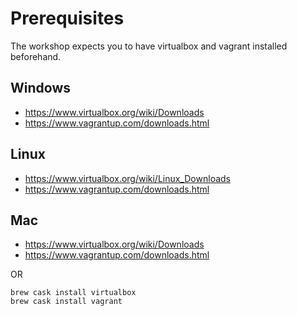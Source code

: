 # Prerequisites

The workshop expects you to have virtualbox and vagrant installed beforehand.

## Windows

* https://www.virtualbox.org/wiki/Downloads
* https://www.vagrantup.com/downloads.html

## Linux

* https://www.virtualbox.org/wiki/Linux_Downloads
* https://www.vagrantup.com/downloads.html

## Mac

* https://www.virtualbox.org/wiki/Downloads
* https://www.vagrantup.com/downloads.html

OR

```
brew cask install virtualbox
brew cask install vagrant
```